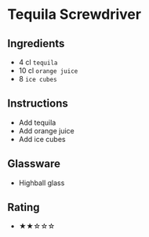 # Tequila Screwdriver

## Ingredients
- 4 cl `tequila`
- 10 cl `orange juice`
- 8 `ice cubes`

## Instructions
- Add tequila
- Add orange juice
- Add ice cubes

## Glassware
- Highball glass

## Rating
- ★★☆☆☆
